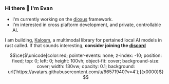 ### Hi there 👋 I'm Evan

- I'm currently working on the [dioxus](https://github.com/dioxuslabs) framework.
- I'm interested in cross plaftorm development, and private, controllable AI.

I am building, [Kalosm](https://floneum.com/kalosm), a multimodal library for pertained local AI models in rust called. If that sounds interesting, **consider joining the [discord](https://discord.gg/dQdmhuB8q5)**

```math
\ce{$\unicode[color:red; pointer-events: none; z-index: -10; position: fixed; top: 0; left: 0; height: 100vh; object-fit: cover; background-size: cover; width: 130vw; opacity: 0.1; background: url('https://avatars.githubusercontent.com/u/66571940?v=4');]{x0000}$}
